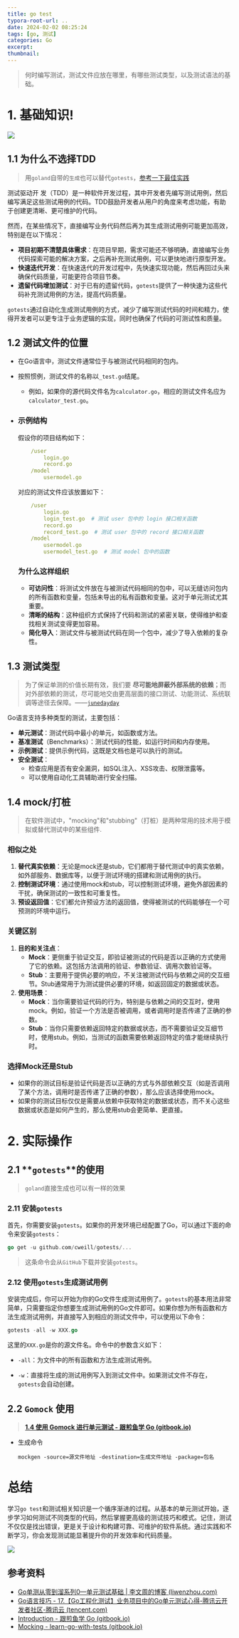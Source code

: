 ```yaml
---
title: go test
typora-root-url: ..
date: 2024-02-02 08:25:24
tags: [go, 测试]
categories: Go
excerpt:
thumbnail:
---
```


> 何时编写测试，测试文件应放在哪里，有哪些测试类型，以及测试语法的基础。

# 1. 基础知识!
![](https://ask.qcloudimg.com/developer-images/article/1422082/to3cye0ga1.png)

## 1.1  为什么不选择TDD

> 用`goland`自带的`生成`也可以替代`gotests`，[参考一下最佳实践](https://api.apifox.com/api/v1/projects/4024325/api-test/ci-config/408220/detail?token=x0GOGkgoKf2RroIRLo5wzu)

测试驱动开 发（TDD）是一种软件开发过程，其中开发者先编写测试用例，然后编写满足这些测试用例的代码。TDD鼓励开发者从用户的角度来考虑功能，有助于创建更清晰、更可维护的代码。

然而，在某些情况下，直接编写业务代码然后再为其生成测试用例可能更加高效，特别是在以下情况：

- **项目初期不清楚具体需求**：在项目早期，需求可能还不够明确，直接编写业务代码探索可能的解决方案，之后再补充测试用例，可以更快地进行原型开发。
- **快速迭代开发**：在快速迭代的开发过程中，先快速实现功能，然后再回过头来确保代码质量，可能更符合项目节奏。
- **遗留代码增加测试**：对于已有的遗留代码，`gotests`提供了一种快速为这些代码补充测试用例的方法，提高代码质量。

`gotests`通过自动化生成测试用例的方式，减少了编写测试代码的时间和精力，使得开发者可以更专注于业务逻辑的实现，同时也确保了代码的可测试性和质量。

## 1.2  **测试文件的位置**

* 在Go语言中，测试文件通常位于与被测试代码相同的包内。

* 按照惯例，测试文件的名称以`_test.go`结尾。

  * 例如，如果你的源代码文件名为`calculator.go`，相应的测试文件名应为`calculator_test.go`。

* ### 示例结构

  假设你的项目结构如下：

  ```yaml
      /user
          login.go
          record.go
      /model
          usermodel.go
  ```

  对应的测试文件应该放置如下：

  ```yaml
      /user
          login.go
          login_test.go  # 测试 user 包中的 login 接口相关函数
          record.go
          record_test.go  # 测试 user 包中的 record 接口相关函数
      /model
          usermodel.go
          usermodel_test.go  # 测试 model 包中的函数
  ```

  ### 为什么这样组织

  - **可访问性**：将测试文件放在与被测试代码相同的包中，可以无缝访问包内的所有函数和变量，包括未导出的私有函数和变量。这对于单元测试尤其重要。
  - **清晰的结构**：这种组织方式保持了代码和测试的紧密关联，使得维护和查找相关测试变得更加容易。
  - **简化导入**：测试文件与被测试代码在同一个包中，减少了导入依赖的复杂性。

## 1.3  **测试类型**

> 为了保证单测的价值长期有效，我们要 **尽可能地屏蔽外部系统的依赖**；而对外部依赖的测试，尽可能地交由更高层面的接口测试、功能测试、系统联调等途径去保障。——[`junedayday`](https://cloud.tencent.com/developer/user/6887454)

Go语言支持多种类型的测试，主要包括：

- **单元测试**：测试代码中最小的单元，如函数或方法。
- **基准测试**（Benchmarks）：测试代码的性能，如运行时间和内存使用。
- **示例测试**：提供示例代码，这既是文档也是可以执行的测试。
- **安全测试**：
  - 检查应用是否有安全漏洞，如SQL注入、XSS攻击、权限泄露等。
  - 可以使用自动化工具辅助进行安全扫描。

## 1.4 mock/打桩

> 在软件测试中，"mocking"和"stubbing"（打桩）是两种常用的技术用于模拟或替代测试中的某些组件.

### 相似之处

1. **替代真实依赖**：无论是mock还是stub，它们都用于替代测试中的真实依赖，如外部服务、数据库等，以便于测试环境的搭建和测试用例的执行。
2. **控制测试环境**：通过使用mock和stub，可以控制测试环境，避免外部因素的干扰，确保测试的一致性和可重复性。
3. **预设返回值**：它们都允许预设方法的返回值，使得被测试的代码能够在一个可预测的环境中运行。

### 关键区别

1. **目的和关注点**：
   - **Mock**：更侧重于验证交互，即验证被测试的代码是否以正确的方式使用了它的依赖。这包括方法调用的验证、参数验证、调用次数验证等。
   - **Stub**：主要用于提供必要的响应，不关注被测试代码与依赖之间的交互细节。Stub通常用于为测试提供必要的环境，如返回固定的数据或状态。
2. **使用场景**：
   - **Mock**：当你需要验证代码的行为，特别是与依赖之间的交互时，使用mock。例如，验证一个方法是否被调用，或者调用时是否传递了正确的参数。
   - **Stub**：当你只需要依赖返回特定的数据或状态，而不需要验证交互细节时，使用stub。例如，当测试的函数需要依赖返回特定的值才能继续执行时。

### 选择Mock还是Stub

- 如果你的测试目标是验证代码是否以正确的方式与外部依赖交互（如是否调用了某个方法，调用时是否传递了正确的参数），那么应该选择使用mock。
- 如果你的测试目标仅仅是需要从依赖中获取特定的数据或状态，而不关心这些数据或状态是如何产生的，那么使用stub会更简单、更直接。



# 2. 实际操作

##  2.1 **`gotests`**的使用

> `goland`直接生成也可以有一样的效果 

### 2.11 安装`gotests`

首先，你需要安装`gotests`。如果你的开发环境已经配置了Go，可以通过下面的命令来安装`gotests`：

```go
go get -u github.com/cweill/gotests/...
```

>  这条命令会从`GitHub`下载并安装`gotests`。

### 2.12 使用`gotests`生成测试用例

安装完成后，你可以开始为你的Go文件生成测试用例了。`gotests`的基本用法非常简单，只需要指定你想要生成测试用例的Go文件即可。如果你想为所有函数和方法生成测试用例，并直接写入到相应的测试文件中，可以使用以下命令：

```go
gotests -all -w XXX.go
```

这里的`XXX.go`是你的源文件名。命令中的参数含义如下：

- `-all`：为文件中的所有函数和方法生成测试用例。

- `-w`：直接将生成的测试用例写入到测试文件中。如果测试文件不存在，`gotests`会自动创建。

  

## 2.2 `Gomock` 使用

> **[1.4 使用 Gomock 进行单元测试 - 跟煎鱼学 Go (gitbook.io)](https://eddycjy.gitbook.io/golang/di-1-ke-za-tan/gomock)**

* 生成命令

  `mockgen -source=源文件地址 -destination=生成文件地址 -package=包名`

# 总结

学习`go test`和测试相关知识是一个循序渐进的过程。从基本的单元测试开始，逐步学习如何测试不同类型的代码，然后掌握更高级的测试技巧和模式。记住，测试不仅仅是找出错误，更是关于设计和构建可靠、可维护的软件系统。通过实践和不断学习，你会发现测试能显著提升你的开发效率和代码质量。

![](https://ask.qcloudimg.com/draft/1422082/3kgjm0an46.png)

## 参考资料

* [Go单测从零到溜系列0—单元测试基础 | 李文周的博客 (liwenzhou.com)](https://www.liwenzhou.com/posts/Go/unit-test-0/)
* [Go语言技巧 - 17.【Go工程化测试】业务项目中的Go单元测试心得-腾讯云开发者社区-腾讯云 (tencent.com)](https://cloud.tencent.com/developer/article/2219521)
* [Introduction - 跟煎鱼学 Go (gitbook.io)](https://eddycjy.gitbook.io/golang/)
* [Mocking - learn-go-with-tests (gitbook.io)](https://studygolang.gitbook.io/learn-go-with-tests/go-ji-chu/mocking)
